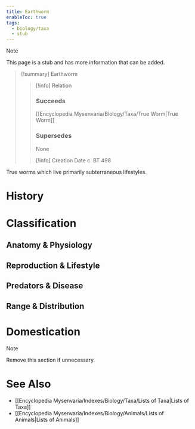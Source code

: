 ```yaml
---
title: Earthworm
enableToc: true
tags:
  - biology/taxa
  - stub
---
```


> [!note]
> This page is a stub and has more information that can be added.

> [!summary] Earthworm
> > [!info] Relation
> > ### Succeeds
> > [[Encyclopedia Mysenvaria/Biology/Taxa/True Worm|True Worm]]
> > ### Supersedes
> > None
>
> > [!info] Creation Date
> > c. BT 498

True worms which live primarily subterraneous lifestyles.
# History

# Classification
## Anatomy & Physiology

## Reproduction & Lifestyle

## Predators & Disease

## Range & Distribution

# Domestication

> [!note]
> Remove this section if unnecessary.
# See Also
- [[Encyclopedia Mysenvaria/Indexes/Biology/Taxa/Lists of Taxa|Lists of Taxa]]
- [[Encyclopedia Mysenvaria/Indexes/Biology/Animals/Lists of Animals|Lists of Animals]]